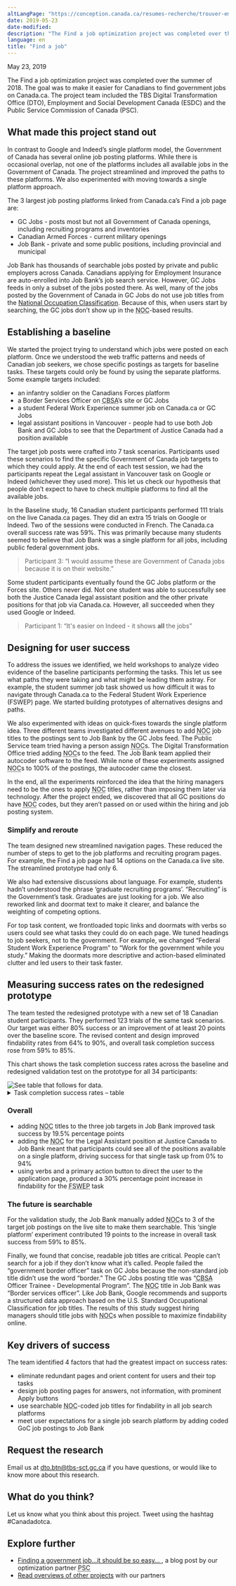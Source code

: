 ```yaml
---
altLangPage: "https://conception.canada.ca/resumes-recherche/trouver-emploi-resume-recherche.html"
date: 2019-05-23
date-modified: 
description: "The Find a job optimization project was completed over the summer of 2018. The goal was to make it easier for Canadians to find government jobs on Canada.ca."
language: en
title: "Find a job"
---
```

<p class="post-meta">May 23, 2019</p>
<p>The Find a job optimization project was completed over the summer of 2018. The goal was to make it easier for Canadians to find government jobs on Canada.ca. The project team included the TBS Digital Transformation Office (DTO), Employment and Social Development Canada (ESDC) and the Public Service Commission of Canada (PSC).</p>
<h2>What made this project stand out</h2>
<p>In contrast to Google and Indeed’s single platform model, the Government of Canada has several online job posting platforms. While there is occasional overlap, not one of the platforms includes all available jobs in the Government of Canada. The project streamlined and improved the paths to these platforms. We also experimented with moving towards a single platform approach.</p>
<p>The 3 largest job posting platforms linked from Canada.ca’s Find a job page are:</p>
<ul>
  <li>GC Jobs - posts most but not all Government of Canada openings, including recruiting programs and inventories</li>
  <li>Canadian Armed Forces - current military openings</li>
  <li>Job Bank - private and some public positions, including provincial and municipal </li>
</ul>
<p>Job Bank has thousands of searchable jobs posted by private and public employers across Canada. Canadians applying for Employment Insurance are auto-enrolled into Job Bank’s job search service. However, GC Jobs feeds in only a subset of the jobs posted there. As well, many of the jobs posted by the Government of Canada in GC Jobs do not use job titles from the <a href="http://NOC.esdc.gc.ca/English/NOC/SearchIndex.aspx?ver=118val65">National Occupation Classification</a>. Because of this, when users start by searching, the GC jobs don’t show up in the <abbr title="National Occupation Classification">NOC</abbr>-based results.</p>
<h2>Establishing a baseline</h2>
<p>We started the project trying to understand which jobs were posted on each platform. Once we understood the web traffic patterns and needs of Canadian job seekers, we chose specific postings as targets for baseline tasks. These targets could only be found by using the separate platforms. Some example targets included:</p>
<ul>
  <li>an infantry soldier on the Canadians Forces platform </li>
  <li>a Border Services Officer on <abbr title="Canada Border Services Agency">CBSA</abbr>’s site or GC Jobs</li>
  <li>a student Federal Work Experience summer job on Canada.ca or GC Jobs</li>
  <li>legal assistant positions in Vancouver - people had to use both Job Bank and GC Jobs to see that the Department of Justice Canada had a position available </li>
</ul>
<p>The target job posts were crafted into 7 task scenarios.  Participants used these scenarios to find the specific Government of Canada job targets to which they could apply.  At the end of each test session, we had the participants repeat the Legal assistant in Vancouver task on Google or Indeed (whichever they used more). This let us check our hypothesis that people don’t expect to have to check multiple platforms to find all the available jobs.</p>
<p>In the Baseline study, 16 Canadian student participants performed 111 trials on the live Canada.ca pages. They did an extra 15 trials on Google or Indeed. Two of the sessions were conducted in French. The Canada.ca overall success rate was 59%. This was primarily because many students seemed to believe that Job Bank was a single platform for all jobs, including public federal government jobs. </p>
<blockquote>Participant 3: “I would assume these are Government of Canada jobs because it is on their website.”</blockquote>
<p>Some student participants eventually found the GC Jobs platform or the Forces site. Others never did. Not one student was able to successfully see both the Justice Canada legal assistant position and the other private positions for that job via Canada.ca. However, all succeeded when they used Google or Indeed.</p>
<blockquote>Participant 1: “It's easier on Indeed - it shows <b>all</b> the jobs”</blockquote>
<h2>Designing for user success</h2>
<p>To address the issues we identified, we held workshops to analyze video evidence of the baseline participants performing the tasks. This let us see what paths they were taking and what might be leading them astray.  For example, the student summer job task showed us how difficult it was to navigate through Canada.ca to the Federal Student Work Experience (FSWEP) page. We started building prototypes of alternatives designs and paths. </p>
<p>We also experimented with ideas on quick-fixes towards the single platform idea. Three different teams investigated different avenues to add <abbr title="National Occupation Classification">NOC</abbr> job titles to the postings sent to Job Bank by the GC Jobs feed. The Public Service team tried having a person assign <abbr title="National Occupation Classification">NOC</abbr>s. The Digital Transformation Office tried adding <abbr title="National Occupation Classification">NOC</abbr>s to the feed. The Job Bank team applied their autocoder software to the feed. While none of these experiments assigned <abbr title="National Occupation Classification">NOC</abbr>s to 100% of the postings, the autocoder came the closest. </p>
<p>In the end, all the experiments reinforced the idea that the hiring managers need to be the ones to apply <abbr title="National Occupation Classification">NOC</abbr> titles, rather than imposing them later via technology. After the project ended, we discovered that all GC positions do have <abbr title="National Occupation Classification">NOC</abbr> codes, but they aren’t passed on or used within the hiring and job posting system. </p>
<h3>Simplify and reroute</h3>
<p>The team designed new streamlined navigation pages. These reduced the number of steps to get to the job platforms and recruiting program pages. For example, the Find a job page had 14 options on the Canada.ca live site. The streamlined prototype had only 6.</p>
<p>We also had extensive discussions about language. For example, students hadn’t understood the phrase ‘graduate recruiting programs’. “Recruiting” is the Government’s task. Graduates are just looking for a job.  We also reworked link and doormat text to make it clearer, and balance the weighting of competing options.</p>
<p>For top task content, we frontloaded topic links and doormats with verbs so users could see what tasks they could do on each page. We tuned headings to job seekers, not to the government. For example, we changed “Federal Student Work Experience Program” to “Work for the government while you study.” Making the doormats more descriptive and action-based eliminated clutter and led users to their task faster.</p>
<h2>Measuring success rates on the redesigned prototype</h2>
<p>The team tested the redesigned prototype with a new set of 18 Canadian student participants. They performed 123 trials of the same task scenarios. Our target was either 80% success or an improvement of at least 20 points over the baseline score. The revised content and design improved findability rates from 64% to 90%, and overall task completion success rose from 59% to 85%.</p>
<p>This chart shows the task completion success rates across the baseline and redesigned validation test on the prototype for all 34 participants: </p>
<img class="img-responsive hidden-sm hidden-xs" alt="See table that follows for data." src="../images/jobs/jobs-task-success-chart.png"/>
<div class="row col-md-9">
  <details>
    <summary> Task completion success rates – table </summary>
    <p>Baseline measurement at start of project, validation on prototype redesigned by project team.</p>
    <div class="table-bravo">
      <table class="table table-bordered">
        <thead>
          <tr>
            <th scope="col">Task</th>
            <th scope="col">Baseline</th>
            <th scope="col">Validation</th>
          </tr>
        </thead>
        <tbody>
          <tr>
            <td>1. Office admin - GC Jobs</td>
            <td  >63%</td>
            <td>61%</td>
          </tr>
          <tr>
            <td>2. Vet in New Brunswick - GC Jobs</td>
            <td>69%</td>
            <td>100%</td>
          </tr>
          <tr>
            <td>3. Forces Soldier - NatSecurity</td>
            <td  >69%</td>
            <td>89%</td>
          </tr>
          <tr>
            <td>4. Border Officer - NatSecurity</td>
            <td  >69%</td>
            <td>78%</td>
          </tr>
          <tr>
            <td>5. Student - <abbr title="Federal Student Work Experience">FSWEP</abbr></td>
            <td  >56%</td>
            <td>94%</td>
          </tr>
          <tr>
            <td>6. Legal Assistant - Job Bank </td>
            <td  >0%</td>
            <td>94%</td>
          </tr>
          <tr>
            <td>7. Civilian Carpenter - GC Jobs </td>
            <td  >80%</td>
            <td>76%</td>
          </tr>
        </tbody>
      </table>
    </div>
  </details>
</div>
<h3>Overall</h3>
<ul>
  <li>adding <abbr title="National Occupation Classification">NOC</abbr> titles to the three job targets in Job Bank improved task success by 19.5% percentage points</li>
  <li>adding the <abbr title="National Occupation Classification">NOC</abbr> for the Legal Assistant position at Justice Canada to Job Bank meant that participants could see all of the positions available on a single platform, driving success for that single task up from 0% to 94%</li>
  <li>using verbs and a primary action button to direct the user to the application page, produced a 30% percentage point increase in findability for the <abbr title="Federal Student Work Experience">FSWEP</abbr> task</li>
</ul>
<h3>The future is searchable</h3>
<p>For the validation study, the Job Bank manually added <abbr title="National Occupation Classification">NOC</abbr>s to 3 of the target job postings on the live site to make them searchable. This ‘single platform’ experiment contributed 19 points to the increase in overall task success from 59% to 85%.</p>
<p>Finally, we found that concise, readable job titles are critical. People can’t search for a job if they don’t know what it’s called.  People failed the “government border officer” task on GC Jobs because the non-standard job title didn’t use the word “border.” The GC Jobs posting title was “<abbr title="Canada Border Services Agency">CBSA</abbr> Officer Trainee - Developmental Program”. The <abbr title="National Occupation Classification">NOC</abbr> title in Job Bank was “Border services officer”.   Like Job Bank, Google recommends and supports a structured data approach based on the U.S. Standard Occupational Classification for job titles. The results of this study suggest hiring managers should title jobs with <abbr title="National Occupation Classification">NOC</abbr>s when possible to maximize findability online. </p>
<h2>Key drivers of success</h2>
<p>The team identified 4 factors that had the greatest impact on success rates:</p>
<ul>
  <li>eliminate redundant pages and orient content for users and their top tasks</li>
  <li>design job posting pages for answers, not information, with prominent Apply buttons</li>
  <li>use searchable <abbr title="National Occupation Classification">NOC</abbr>-coded job titles for findability in all job search platforms</li>
  <li>meet user expectations for a single job search platform by adding coded GoC job postings to Job Bank</li>
</ul>
<h2>Request the research </h2>
<p>Email us at <a href="mailto:dto.btn@tbs-sct.gc.ca">dto.btn@tbs-sct.gc.ca</a> if you have questions, or would like to know more about this research.</p>
<h2>What do you think?</h2>
<p>Let us know what you think about this project. Tweet using the hashtag #Canadadotca.</p>
<h2>Explore further </h2>
<ul>
  <li><a href="https://blog.canada.ca/2019/05/23/find-job.html">Finding a government job…it should be so easy… </a>, a blog post by our optimization partner <abbr title="Public Service Commission">PSC</abbr></li>
  <li><a href="https://blog.canada.ca/pages/project-overview.html">Read overviews of other projects</a> with our partners</li>
</ul>
